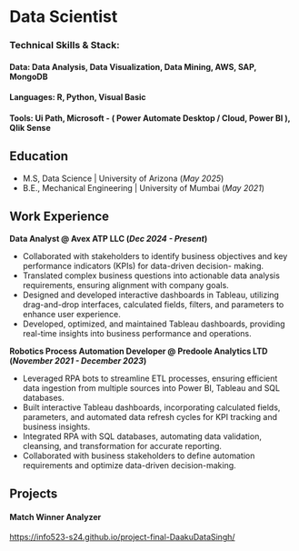 # Data Scientist

### Technical Skills & Stack:

#### Data: Data Analysis, Data Visualization, Data Mining, AWS, SAP, MongoDB
#### Languages: R, Python, Visual Basic
#### Tools: Ui Path, Microsoft - ( Power Automate Desktop / Cloud,  Power BI ), Qlik Sense

## Education
- M.S, Data Science | University of Arizona (_May 2025_)								       			        		
- B.E., Mechanical Engineering | University of Mumbai (_May 2021_)

## Work Experience
**Data Analyst @ Avex ATP LLC (_Dec 2024 - Present_)**
- Collaborated with stakeholders to identify business objectives and key performance indicators (KPIs) for data-driven decision-
making.
- Translated complex business questions into actionable data analysis requirements, ensuring alignment with company goals.
- Designed and developed interactive dashboards in Tableau, utilizing drag-and-drop interfaces, calculated fields, filters, and
parameters to enhance user experience.
- Developed, optimized, and maintained Tableau dashboards, providing real-time insights into business performance and
operations.

**Robotics Process Automation Developer @ Predoole Analytics LTD (_November 2021 - December 2023_)**
- Leveraged RPA bots to streamline ETL processes, ensuring efficient data ingestion from multiple sources into Power BI, Tableau and SQL databases.
- Built interactive Tableau dashboards, incorporating calculated fields, parameters, and automated data refresh cycles for KPI
tracking and business insights.
- Integrated RPA with SQL databases, automating data validation, cleansing, and transformation for accurate reporting.
- Collaborated with business stakeholders to define automation requirements and optimize data-driven decision-making.

## Projects
#### Match Winner Analyzer
https://info523-s24.github.io/project-final-DaakuDataSingh/




